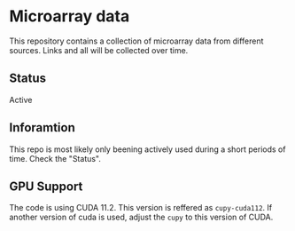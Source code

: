 # Microarray data

This repository contains a collection of microarray data from different sources. Links and all will be collected over time.

## Status
Active

## Inforamtion
This repo is most likely only beening actively used during a short periods of time. Check the "Status".

## GPU Support
The code is using CUDA 11.2. This version is reffered as ```cupy-cuda112```. If another version of cuda is used, adjust the ```cupy``` to this version of CUDA.